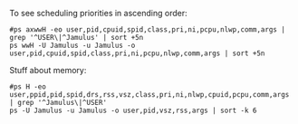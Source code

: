 To see scheduling priorities in ascending order:
```
#ps axwwH -eo user,pid,cpuid,spid,class,pri,ni,pcpu,nlwp,comm,args | grep '^USER\|^Jamulus' | sort +5n
ps wwH -U Jamulus -u Jamulus -o user,pid,cpuid,spid,class,pri,ni,pcpu,nlwp,comm,args | sort +5n
```
Stuff about memory:
```
#ps H -eo user,ppid,pid,spid,drs,rss,vsz,class,pri,ni,nlwp,cpuid,pcpu,comm,args | grep '^Jamulus\|^USER'
ps -U Jamulus -u Jamulus -o user,pid,vsz,rss,args | sort -k 6
```
